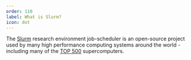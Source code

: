 ```yaml
---
order: 110
label: What is Slurm?
icon: dot
---
```


The [Slurm](https://slurm.schedmd.com/) research environment job-scheduler is an open-source project used by many high performance computing systems around the world - including many of the [TOP 500](https://www.top500.org/lists/) supercomputers.
